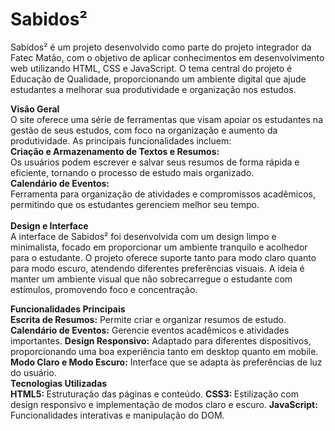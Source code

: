<h1>Sabidos²</h1>

Sabidos² é um projeto desenvolvido como parte do projeto integrador da Fatec Matão, com o objetivo de aplicar conhecimentos em desenvolvimento web utilizando HTML, CSS e JavaScript. O tema central do projeto é Educação de Qualidade, proporcionando um ambiente digital que ajude estudantes a melhorar sua produtividade e organização nos estudos.

<strong>Visão Geral</strong> <br>
O site oferece uma série de ferramentas que visam apoiar os estudantes na gestão de seus estudos, com foco na organização e aumento da produtividade. As principais funcionalidades incluem:
<br>
<strong> Criação e Armazenamento de Textos e Resumos: </strong> <br>Os usuários podem escrever e salvar seus resumos de forma rápida e eficiente, tornando o processo de estudo mais organizado.<br>
<strong>Calendário de Eventos:</strong> <br> Ferramenta para organização de atividades e compromissos acadêmicos, permitindo que os estudantes gerenciem melhor seu tempo.
<br><br><strong>Design e Interface</strong> <br>
A interface de Sabidos² foi desenvolvida com um design limpo e minimalista, focado em proporcionar um ambiente tranquilo e acolhedor para o estudante. O projeto oferece suporte tanto para modo claro quanto para modo escuro, atendendo diferentes preferências visuais. A ideia é manter um ambiente visual que não sobrecarregue o estudante com estímulos, promovendo foco e concentração.<br>

<strong>Funcionalidades Principais</strong> <br>
<strong>Escrita de Resumos:</strong> Permite criar e organizar resumos de estudo.
<strong>Calendário de Eventos:</strong> Gerencie eventos acadêmicos e atividades importantes.
<strong>Design Responsivo:</strong> Adaptado para diferentes dispositivos, proporcionando uma boa experiência tanto em desktop quanto em mobile.
<strong>Modo Claro e Modo Escuro:</strong> Interface que se adapta às preferências de luz do usuário.<br>
<strong>Tecnologias Utilizadas</strong> <br>
<strong>HTML5: </strong>Estruturação das páginas e conteúdo.
<strong>CSS3: </strong>Estilização com design responsivo e implementação de modos claro e escuro.
<strong>JavaScript: </strong>Funcionalidades interativas e manipulação do DOM.
